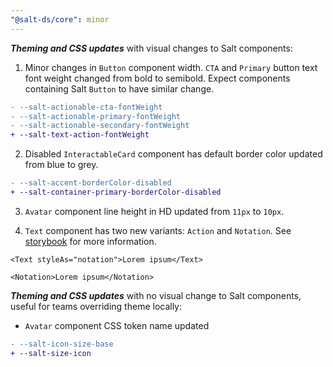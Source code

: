 ```yaml
---
"@salt-ds/core": minor
---
```


**_Theming and CSS updates_** with visual changes to Salt components:

1. Minor changes in `Button` component width. `CTA` and `Primary` button text font weight changed from bold to semibold. Expect components containing Salt `Button` to have similar change.

```diff
- --salt-actionable-cta-fontWeight
- --salt-actionable-primary-fontWeight
- --salt-actionable-secondary-fontWeight
+ --salt-text-action-fontWeight
```

<!-- INSERT IMAGE SHOWCASING DIFFERENCES HERE -->

2. Disabled `InteractableCard` component has default border color updated from blue to grey.

```diff
- --salt-accent-borderColor-disabled
+ --salt-container-primary-borderColor-disabled
```

<!-- INSERT IMAGE SHOWCASING DIFFERENCES HERE -->

3. `Avatar` component line height in HD updated from `11px` to `10px`.

4. `Text` component has two new variants: `Action` and `Notation`. See [storybook](https://storybook.saltdesignsystem.com/?path=/story/core-text-text-qa--all-variants-grid) for more information.

```tsx
<Text styleAs="notation">Lorem ipsum</Text>
```

```tsx
<Notation>Lorem ipsum</Notation>
```

**_Theming and CSS updates_** with no visual change to Salt components, useful for teams overriding theme locally:

- `Avatar` component CSS token name updated

```diff
- --salt-icon-size-base
+ --salt-size-icon
```
